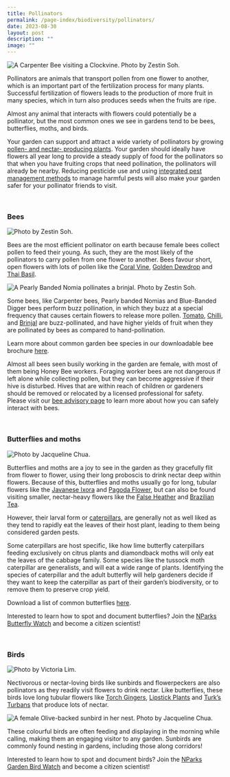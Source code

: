 ```yaml
---
title: Pollinators
permalink: /page-index/biodiversity/pollinators/
date: 2023-08-30
layout: post
description: ""
image: ""
---
```

<section>
	<img title="A Carpenter Bee visiting a Clockvine. Photo by Zestin Soh." src="/images/Biodiversity/bee_carpenter%20bee_zestinsoh.jpg"> 
	<p>Pollinators are animals that transport pollen from one flower to another, which is an important part of the fertilization process for many plants. Successful fertilization of flowers leads to the production of more fruit in many species, which in turn also produces seeds when the fruits are ripe.</p>
	<p>Almost any animal that interacts with flowers could potentially be a pollinator, but the most common ones we see in gardens tend to be bees, butterflies, moths, and birds.</p>
	<p>Your garden can support and attract a wide variety of pollinators by growing <a href="/page-index/glossary/biodiversity-attracting-plants/">pollen- and nectar- producing plants</a>. Your garden should ideally have flowers all year long to provide a steady supply of food for the pollinators so that when you have fruiting crops that need pollination, the pollinators will already be nearby. Reducing pesticide use and using <a href="/page-index/horticulture-techniques/ipm/">integrated pest management methods</a> to manage harmful pests will also make your garden safer for your pollinator friends to visit.</p>
	<br>
</section>
	
<section>
	<h3>Bees</h3>
	<img title="Photo by Zestin Soh." src="/images/Biodiversity/bee_apiscerana_zestinsoh.jpg">
	<p>Bees are the most efficient pollinator on earth because female bees collect pollen to feed their young. As such, they are the most likely of the pollinators to carry pollen from one flower to another. Bees favour short, open flowers with lots of pollen like the <a href="/page-index/ornamental-plants/coral-vine/"> Coral Vine</a>, <a href="/page-index/ornamental-plants/golden-dewdrop/">Golden Dewdrop</a> and <a href="/page-index/edible-plants/thai-basil/">Thai Basil</a>.</p>
	<img title="A Pearly Banded Nomia pollinates a brinjal. Photo by Zestin Soh." src="/images/Biodiversity/bee_nomia%20strigata_brinjal_zestinsoh.jpg">
	<p>Some bees, like Carpenter bees, Pearly banded Nomias and Blue-Banded Digger bees perform buzz pollination, in which they buzz at a special frequency that causes certain flowers to release more pollen. <a href="/page-index/edible-plants/tomato/">Tomato</a>, <a href="/page-index/edible-plants/chilli/">Chilli</a>, and <a href="/page-index/edible-plants/brinjal/">Brinjal</a> are buzz-pollinated, and have higher yields of fruit when they are pollinated by bees as compared to hand-pollination.</p>
	<p>Learn more about common garden bee species in our downloadable bee brochure <a download="" href="/files/garden%20bees%20of%20singapore%20211110%20(rev%20b)%20digital.pdf">here</a>.</p>
	<p>Almost all bees seen busily working in the garden are female, with most of them being Honey Bee workers. Foraging worker bees are not dangerous if left alone while collecting pollen, but they can become aggressive if their hive is disturbed. Hives that are within reach of children or gardeners should be removed or relocated by a licensed professional for safety. Please visit our <a href="https://www.nparks.gov.sg/gardens-parks-and-nature/dos-and-donts/animal-advisories/bees-,-a-,-wasps">bee advisory page</a> to learn more about how you can safely interact with bees.</p>
	<br>
</section>

<section>
	<h3>Butterflies and moths</h3>
	<img title="Photo by Jacqueline Chua." src="/images/Biodiversity/butterfly_jacchua.jpg">
	<p>Butterflies and moths are a joy to see in the garden as they gracefully flit from flower to flower, using their long proboscis to drink nectar deep within flowers. Because of this, butterflies and moths usually go for long, tubular flowers like the <a href="/page-index/ornamental-plants/javanese-ixora/">Javanese Ixora</a> and <a href="/page-index/ornamental-plants/pagoda-flower/">Pagoda Flower</a>, but can also be found visiting smaller, nectar-heavy flowers like the <a href="/page-index/ornamental-plants/false-heather/">False Heather</a> and <a href="/page-index/ornamental-plants/brazilian-tea/">Brazilian Tea</a>.</p>
	<p>However, their larval form or <a href="/page-index/pests/caterpillars/">caterpillars</a>, are generally not as well liked as they tend to rapidly eat the leaves of their host plant, leading to them being considered garden pests.</p>
	<p>Some caterpillars are host specific, like how lime butterfly caterpillars feeding exclusively on citrus plants and diamondback moths will only eat the leaves of the cabbage family. Some species like the tussock moth caterpillar are generalists, and will eat a wide range of plants.  Identifying the species of caterpillar and the adult butterfly will help gardeners decide if they want to keep the caterpillar as part of their garden’s biodiversity, or to remove them to preserve crop yield.</p>
	<p>Download a list of common butterflies <a download="" href="/files/a%20guide%20to%20common%20butterflies%20in%20singapore,%20and%20creating%20a%20butterfly%20friendly%20gardenv3.pdf">here</a>.</p>
	<p>Interested to learn how to spot and document butterflies? Join the <a href="https://www.nparks.gov.sg/biodiversity/community-in-nature-initiative/nparks-butterfly-watch">NParks Butterfly Watch</a> and become a citizen scientist!</p>
	<br>
</section>

<section>
	<h3>Birds</h3>
	<img title="Photo by Victoria Lim." src="/images/Biodiversity/OliveBackedSunbird_VictoriaLim.jpg">
	<p>Nectivorous or nectar-loving birds like sunbirds and flowerpeckers are also pollinators as they readily visit flowers to drink nectar. Like butterflies, these birds love long tubular flowers like <a href="/page-index/edible-plants/torch-ginger/">Torch Gingers</a>, <a href="/page-index/ornamental-plants/lipstick-plant/">Lipstick Plants</a> and <a href="/page-index/ornamental-plants/turks-turban/">Turk’s Turbans</a> that produce lots of nectar.</p>
	<img title="A female Olive-backed sunbird in her nest. Photo by Jacqueline Chua." src="/images/Biodiversity/OliveBackedSunbird_JacChua%20(2).jpg">
	<p>These colourful birds are often feeding and displaying in the morning while calling, making them an engaging visitor to any garden. Sunbirds are commonly found nesting in gardens, including those along corridors!</p>
	<p>Interested to learn how to spot and document birds? Join the <a href="https://www.nparks.gov.sg/biodiversity/community-in-nature-initiative/nparks-garden-bird-watch">NParks Garden Bird Watch</a> and become a citizen scientist!</p>
	<br>
</section>